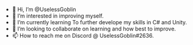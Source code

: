- 👋 Hi, I’m @UselessGoblin
- 👀 I’m interested in improving myself.
- 🌱 I’m currently learning To further develope my skills in C# and Unity.
- 💞️ I’m looking to collaborate on learning and how best to improve.
- 📫 How to reach me on Discord @ UselessGoblin#2636.

<!---
UselessGoblin/UselessGoblin is a ✨ special ✨ repository because its `README.md` (this file) appears on your GitHub profile.
You can click the Preview link to take a look at your changes.
--->
